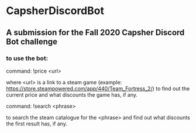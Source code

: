 # CapsherDiscordBot
<h2>A submission for the Fall 2020 Capsher Discord Bot challenge</h2>

<h3>to use the bot:</h3>

command: !price \<url\>

where \<url\> is a link to a steam game (example: https://store.steampowered.com/app/440/Team_Fortress_2/) to find out the current price and what discounts the game has, if any.
 
 
 
command: !search \<phrase\> 

to search the steam catalogue for the \<phrase\> and find out what discounts the first result has, if any.

